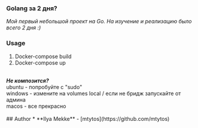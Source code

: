 ### Golang за 2 дня? 
<em>Мой первый небольшой проект на Go. На изучение и реализацию было всего 2 дня :)</em>
<br>
### Usage<br>
1. Docker-compose build<br>
2. Docker-compose up<br>
<br>
<b><em>Не композится?</b></em><br>
ubuntu - попробуйте с "sudo"<br>
windows - измените на volumes local / если не бридж запускайте от админа<br>
macos - все прекрасно<br>
<br>
## Author
* **Ilya Mekke** - [mtytos](https://github.com/mtytos)
